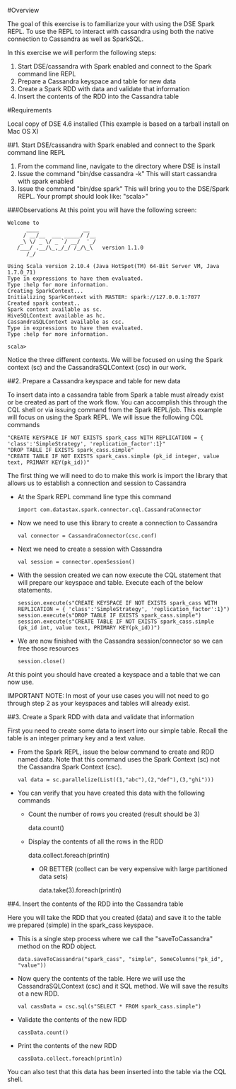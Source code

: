 #Overview

The goal of this exercise is to familiarize your with using the DSE Spark REPL. To use the REPL to interact with cassandra using both the native connection to Cassandra as well as SparkSQL.

In this exercise we will perform the following steps:

1. Start DSE/cassandra with Spark enabled and connect to the Spark command line REPL
2. Prepare a Cassandra keyspace and table for new data
3. Create a Spark RDD with data and validate that information
4. Insert the contents of the RDD into the Cassandra table

#Requirements

Local copy of DSE 4.6 installed (This example is based on a tarball install on Mac OS X)

##1. Start DSE/cassandra with Spark enabled and connect to the Spark command line REPL

  1. From the command line, navigate to the directory where DSE is install
  2. Issue the command "bin/dse cassandra -k" This will start cassandra with spark enabled
  3. Issue the command "bin/dse spark" This will bring you to the DSE/Spark REPL. Your prompt should look like: "scala>"

###Observations
At this point you will have the following screen:

    Welcome to
          ____              __
         / __/__  ___ _____/ /__
        _\ \/ _ \/ _ `/ __/  '_/
       /___/ .__/\_,_/_/ /_/\_\   version 1.1.0
          /_/

    Using Scala version 2.10.4 (Java HotSpot(TM) 64-Bit Server VM, Java 1.7.0_71)
    Type in expressions to have them evaluated.
    Type :help for more information.
    Creating SparkContext...
    Initializing SparkContext with MASTER: spark://127.0.0.1:7077
    Created spark context..
    Spark context available as sc.
    HiveSQLContext available as hc.
    CassandraSQLContext available as csc.
    Type in expressions to have them evaluated.
    Type :help for more information.

    scala>

Notice the three different contexts. We will be focused on using the Spark context (sc) and the CassandraSQLContext (csc) in our work.

##2. Prepare a Cassandra keyspace and table for new data

To insert data into a cassandra table from Spark a table must already exist or be created as part of the work flow. You can accomplish this through the CQL shell or via issuing command from the Spark REPL/job. This example will focus on using the Spark REPL. We will issue the following CQL commands

    "CREATE KEYSPACE IF NOT EXISTS spark_cass WITH REPLICATION = { 'class':'SimpleStrategy', 'replication_factor':1}"
    "DROP TABLE IF EXISTS spark_cass.simple"
    "CREATE TABLE IF NOT EXISTS spark_cass.simple (pk_id integer, value text, PRIMARY KEY(pk_id))"

The first thing we will need to do to make this work is import the library that allows us to establish a connection and session to Cassandra


  * At the Spark REPL command line type this command

        import com.datastax.spark.connector.cql.CassandraConnector

  * Now we need to use this library to create a connection to Cassandra

        val connector = CassandraConnector(csc.conf)

  * Next we need to create a session with Cassandra

        val session = connector.openSession()

  * With the session created we can now execute the CQL statement that will prepare our keyspace and table. Execute each of the below statements.

        session.execute(s"CREATE KEYSPACE IF NOT EXISTS spark_cass WITH REPLICATION = { 'class':'SimpleStrategy', 'replication_factor':1}")
        session.execute(s"DROP TABLE IF EXISTS spark_cass.simple")
        session.execute(s"CREATE TABLE IF NOT EXISTS spark_cass.simple (pk_id int, value text, PRIMARY KEY(pk_id))")

  * We are now finished with the Cassandra session/connector so we can free those resources

        session.close()

At this point you should have created a keyspace and a table that we can now use.

IMPORTANT NOTE: In most of your use cases you will not need to go through step 2 as your keyspaces and tables will already exist.

##3. Create a Spark RDD with data and validate that information

First you need to create some data to insert into our simple table. Recall the table is an integer primary key and a text value.

  * From the Spark REPL, issue the below command to create and RDD named data. Note that this command uses the Spark Context (sc) not the Cassandra Spark Context (csc).

        val data = sc.parallelize(List((1,"abc"),(2,"def"),(3,"ghi")))

  * You can verify that you have created this data with the following commands

    * Count the number of rows you created (result should be 3)

        data.count()

    * Display the contents of all the rows in the RDD

        data.collect.foreach(println)

      * OR BETTER (collect can be very expensive with large partitioned data sets)

        data.take(3).foreach(println)


##4. Insert the contents of the RDD into the Cassandra table

Here you will take the RDD that you created (data) and save it to the table we prepared (simple) in the spark_cass keyspace.

  * This is a single step process where we call the "saveToCassandra" method on the RDD object.

        data.saveToCassandra("spark_cass", "simple", SomeColumns("pk_id", "value"))

  * Now query the contents of the table. Here we will use the CassandraSQLContext (csc) and it SQL method. We will save the results ot a new RDD.

        val cassData = csc.sql(s"SELECT * FROM spark_cass.simple")

  * Validate the contents of the new RDD

        cassData.count()

  * Print the contents of the new RDD

        cassData.collect.foreach(println)

You can also test that this data has been inserted into the table via the CQL shell.

